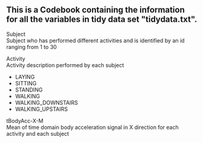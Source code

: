 ## This is a Codebook containing the information for all the variables in tidy data set "tidydata.txt".


Subject <br>
			Subject who has performed different activities and is identified by an id ranging from 1 to 30<br>


Activity<br>
			  Activity description performed by each subject<br>
* LAYING
* SITTING
* STANDING
* WALKING
* WALKING_DOWNSTAIRS
* WALKING_UPSTAIRS

tBodyAcc-X-M<br>
			  Mean of time domain body acceleration signal in X direction for each activity and each subject
